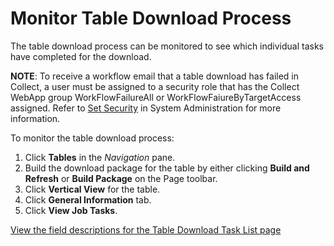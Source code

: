 # Monitor Table Download Process

The table download process can be monitored to see which individual
tasks have completed for the download.

**NOTE**: To receive a workflow email that a table download has failed
in Collect, a user must be assigned to a security role that has the
Collect WebApp group WorkFlowFailureAll or WorkFlowFaiureByTargetAccess
assigned. Refer to [Set
Security](../../Sys_Admin/Use_Cases/Setting_security.htm) in System
Administration for more information.

To monitor the table download process:

1.  Click <span style="font-weight: bold;">Tables</span> in the
    <span style="font-style: italic;">Navigation</span> pane.
2.  Build the download package for the table by either clicking
    <span style="font-weight: bold;">Build and Refresh</span> or
    <span style="font-weight: bold;">Build Package</span> on the Page
    toolbar.
3.  Click <span style="font-weight: bold;">Vertical View</span> for the
    table.
4.  Click <span style="font-weight: bold;">General Information</span>
    tab.
5.  Click <span style="font-weight: bold;">View Job Tasks</span>.

[View the field descriptions for the Table Download Task List
page](../Page_Desc/Table_Download_Task_List.htm)
